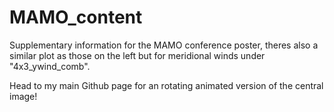 # MAMO_content
Supplementary information for the MAMO conference poster, theres also a similar plot as those on the left but for meridional winds under "4x3_ywind_comb".

Head to my main Github page for an rotating animated version of the central image!
